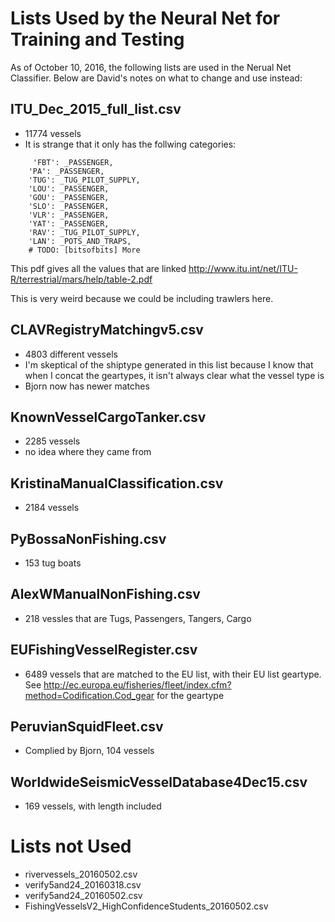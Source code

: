 # Lists Used by the Neural Net for Training and Testing
As of October 10, 2016, the following lists are used in the Nerual Net Classifier. Below are David's notes on what to change and use instead:

## ITU_Dec_2015_full_list.csv
 - 11774 vessels
 - It is strange that it only has the follwing categories:
```
     'FBT': _PASSENGER,
    'PA': _PASSENGER,
    'TUG': _TUG_PILOT_SUPPLY,
    'LOU': _PASSENGER,
    'GOU': _PASSENGER,
    'SLO': _PASSENGER,
    'VLR': _PASSENGER,
    'YAT': _PASSENGER,
    'RAV': _TUG_PILOT_SUPPLY,
    'LAN': _POTS_AND_TRAPS,
    # TODO: [bitsofbits] More 
```

This pdf gives all the values that are linked http://www.itu.int/net/ITU-R/terrestrial/mars/help/table-2.pdf

This is very weird because we could be including trawlers here.


## CLAVRegistryMatchingv5.csv
 - 4803 different vessels
 - I'm skeptical of the shiptype generated in this list because I know that when I concat the geartypes, it isn't always clear what the vessel type is
 - Bjorn now has newer matches

## KnownVesselCargoTanker.csv
 - 2285 vessels
 - no idea where they came from

## KristinaManualClassification.csv
 - 2184 vessels


## PyBossaNonFishing.csv
 - 153 tug boats

## AlexWManualNonFishing.csv
 - 218 vessles that are Tugs, Passengers, Tangers, Cargo

## EUFishingVesselRegister.csv
 - 6489 vessels that are matched to the EU list, with their EU list geartype. See http://ec.europa.eu/fisheries/fleet/index.cfm?method=Codification.Cod_gear for the geartype

## PeruvianSquidFleet.csv
 - Complied by Bjorn, 104 vessels

## WorldwideSeismicVesselDatabase4Dec15.csv
 - 169 vessels, with length included



 # Lists not Used
 - rivervessels_20160502.csv
 - verify5and24_20160318.csv
 - verify5and24_20160502.csv
 - FishingVesselsV2_HighConfidenceStudents_20160502.csv
